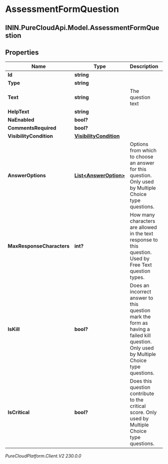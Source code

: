 # AssessmentFormQuestion

## ININ.PureCloudApi.Model.AssessmentFormQuestion

## Properties

|Name | Type | Description | Notes|
|------------ | ------------- | ------------- | -------------|
| **Id** | **string** |  | [optional] |
| **Type** | **string** |  | [optional] |
| **Text** | **string** | The question text | |
| **HelpText** | **string** |  | [optional] |
| **NaEnabled** | **bool?** |  | [optional] |
| **CommentsRequired** | **bool?** |  | [optional] |
| **VisibilityCondition** | [**VisibilityCondition**](VisibilityCondition) |  | [optional] |
| **AnswerOptions** | [**List&lt;AnswerOption&gt;**](AnswerOption) | Options from which to choose an answer for this question. Only used by Multiple Choice type questions. | [optional] |
| **MaxResponseCharacters** | **int?** | How many characters are allowed in the text response to this question. Used by Free Text question types. | [optional] |
| **IsKill** | **bool?** | Does an incorrect answer to this question mark the form as having a failed kill question. Only used by Multiple Choice type questions. | [optional] |
| **IsCritical** | **bool?** | Does this question contribute to the critical score. Only used by Multiple Choice type questions. | [optional] |



_PureCloudPlatform.Client.V2 230.0.0_
